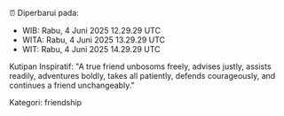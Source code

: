 ⏰ Diperbarui pada:
- WIB: Rabu, 4 Juni 2025 12.29.29 UTC
- WITA: Rabu, 4 Juni 2025 13.29.29 UTC
- WIT: Rabu, 4 Juni 2025 14.29.29 UTC

Kutipan Inspiratif:
"A true friend unbosoms freely, advises justly, assists readily, adventures boldly, takes all patiently, defends courageously, and continues a friend unchangeably."


Kategori: friendship

